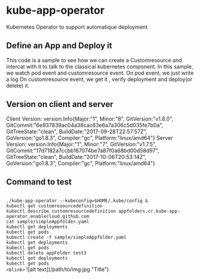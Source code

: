 # kube-app-operator
Kubernetes Operator to support automatique deployment

## Define an App and Deploy it
This code is a sample to see how we can create a Customresource and intercat with it to talk to the classical kubernetes component.
In this sample, we watch pod event and customresource event.
On pod event, we just write a log
On customresource event, we get it , verify deployment and deploy(or delete) it.

## Version on client and server
Client Version: version.Info{Major:"1", Minor:"8", GitVersion:"v1.8.0", GitCommit:"6e937839ac04a38cac63e6a7a306c5d035fe7b0a", GitTreeState:"clean", BuildDate:"2017-09-28T22:57:57Z", GoVersion:"go1.8.3", Compiler:"gc", Platform:"linux/amd64"}
Server Version: version.Info{Major:"1", Minor:"7", GitVersion:"v1.7.5", GitCommit:"17d7182a7ccbb167074be7a87f0a68bd00d58d97", GitTreeState:"clean", BuildDate:"2017-10-06T20:53:14Z", GoVersion:"go1.8.3", Compiler:"gc", Platform:"linux/amd64"}

## Command to test
<code>
./kube-app-operator --kubeconfig=$HOME/.kube/config &
kubectl get customresourcedefinition
kubectl describe customresourcedefinition appfolders.cr.kube-app-operator.enablecloud.github.com
cat sample/simpleAppfolder.yaml
kubectl get deployments
kubectl get pods
kubectl create -f sample/simpleAppfolder.yaml
kubectl get deployments
kubectl get pods
kubectl delete appFolder test3
kubectl get deployments
kubectl get pods
&lt;blink&gt;</code>
![alt text](/path/to/img.jpg "Title")
